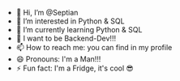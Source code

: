 - 👋 Hi, I’m @Septian 
- 👀 I’m interested in Python & SQL 
- 🌱 I’m currently learning Python & SQL 
- 💞️ I want to be Backend-Dev!!!
- 📫 How to reach me: you can find in my profile 
- 😄 Pronouns: I'm a Man!!! 
- ⚡ Fun fact: I'm a Fridge, it's cool 😎
